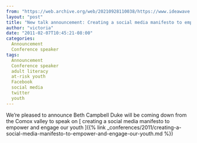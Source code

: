 ```yaml
---
from: "https://web.archive.org/web/20210928110038/https://www.ideawave.ca/new-talk-announcement-creating-a-social-media-manifesto-to-empower-and-engage-our-youth/"
layout: "post"
title: "New talk announcement: Creating a social media manifesto to empower and engage our youth"
author: "victoria"
date: "2011-02-07T10:45:21-08:00"
categories:
  Announcement
  Conference speaker
tags: 
  Announcement
  Conference speaker
  adult literacy
  at-risk youth
  Facebook
  social media
  twitter
  youth
---
```


We’re pleased to announce Beth Campbell Duke will be coming down from the Comox valley to speak on [ creating a social media manifesto to empower and engage our youth ]({% link _conferences/2011/creating-a-social-media-manifesto-to-empower-and-engage-our-youth.md %})
